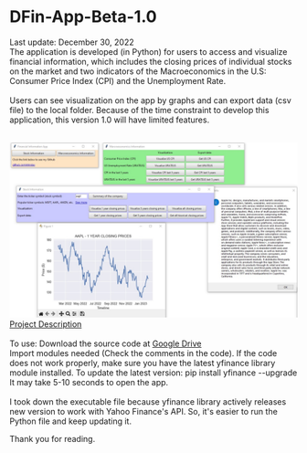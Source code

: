 # DFin-App-Beta-1.0
Last update: December 30, 2022 <br />
The application is developed (in Python) for users to access and visualize financial information, which includes the closing prices of individual stocks on the market and two indicators of the Macroeconomics in the U.S: Consumer Price Index (CPI) and the Unemployment Rate. <br /> <br />
Users can see visualization on the app by graphs and can export data (csv file) to the local folder. Because of the time constraint to develop this application, this version 1.0 will have limited features. <br /> <br />

![My Image](Screenshot-1.jpg) <br />
[Project Description](https://drive.google.com/file/d/18r86FgpYEx1TauRBwVlr_s1-8HV70h74/view)<br /><br />
To use: Download the source code at [Google Drive](https://drive.google.com/file/d/1e_72vYTBIinM9C8_EwP-D5pAQl3950Do/view) <br />
Import modules needed (Check the comments in the code). If the code does not work properly, make sure you have the latest yfinance library module installed. To update the latest version: pip install yfinance --upgrade <br />
It may take 5-10 seconds to open the app. <br /><br />
I took down the executable file because yfinance library actively releases new version to work with Yahoo Finance's API. So, it's easier to run the Python file and keep updating it. <br />

Thank you for reading.
